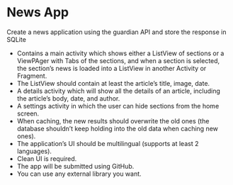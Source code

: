 # News App
Create a news application using the guardian API and store the response in SQLite

- Contains a main activity which shows either a ListView of sections or a ViewPAger with Tabs of the sections, and when a section is selected, the section’s news is loaded into a ListView in another Activity or Fragment.
- The ListView should contain at least the article’s title, image, date.
- A details activity which will show all the details of an article, including the article’s body, date, and author.
- A settings activity in which the user can hide sections from the home screen.
- When caching, the new results should overwrite the old ones (the database shouldn’t keep holding into the old data when caching new ones).
- The application’s UI should be multilingual (supports at least 2 languages).
- Clean UI is required.
- The app will be submitted using GitHub.
- You can use any external library you want.
